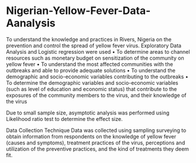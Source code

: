 # Nigerian-Yellow-Fever-Data-Aanalysis
To understand the knowledge and practices in Rivers, Nigeria on the prevention and control the spread of yellow fever virus.
Exploratory Data Analysis and Logistic regression were used
•	To determine areas to channel resources such as monetary budget on sensitization of the community on yellow fever
•	To understand the most affected communities with the outbreaks and able to provide adequate solutions
•	To understand the demographic and socio-economic variables contributing to the outbreaks
•	To determine the demographic variables and socio-economic variables (such as level of education and economic status) that contribute to the exposures of the community members to the virus, and their knowledge of the virus

Due to small sample size, asymptotic analysis was performed using Likelihood ratio test to determine the effect size.

Data Collection Technique
Data was collected using sampling surveying to obtain information from respondents on 
the knowledge of yellow fever (causes and symptoms), treatment practices of the virus, 
perceptions and utilization of the preventive practices, and the kind of treatments they deem fit.
